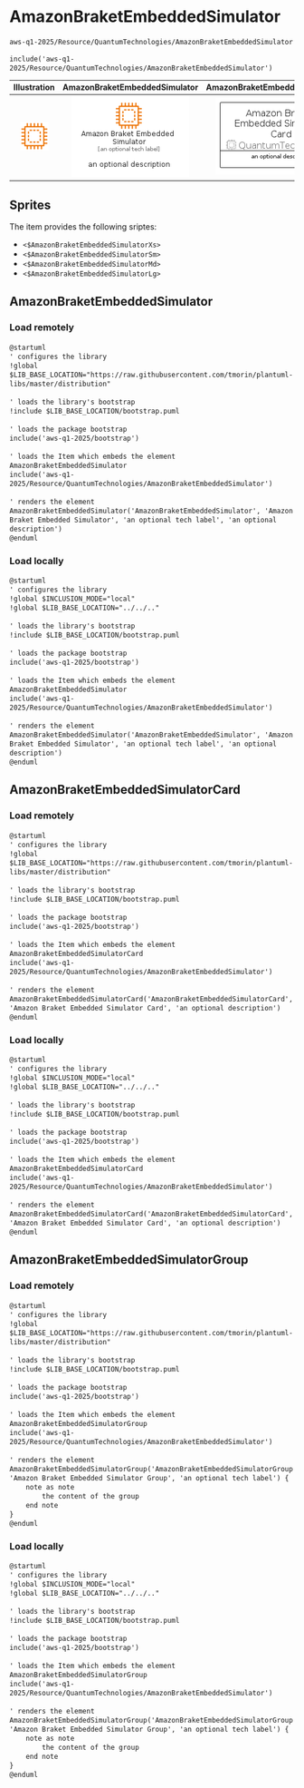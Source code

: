 # AmazonBraketEmbeddedSimulator


```text
aws-q1-2025/Resource/QuantumTechnologies/AmazonBraketEmbeddedSimulator
```

```text
include('aws-q1-2025/Resource/QuantumTechnologies/AmazonBraketEmbeddedSimulator')
```



| Illustration | AmazonBraketEmbeddedSimulator | AmazonBraketEmbeddedSimulatorCard | AmazonBraketEmbeddedSimulatorGroup |
| :---: | :---: | :---: | :---: |
| ![illustration for Illustration](../../../aws-q1-2025/Resource/QuantumTechnologies/AmazonBraketEmbeddedSimulator.png) | ![illustration for AmazonBraketEmbeddedSimulator](../../../aws-q1-2025/Resource/QuantumTechnologies/AmazonBraketEmbeddedSimulator.Local.png) | ![illustration for AmazonBraketEmbeddedSimulatorCard](../../../aws-q1-2025/Resource/QuantumTechnologies/AmazonBraketEmbeddedSimulatorCard.Local.png) | ![illustration for AmazonBraketEmbeddedSimulatorGroup](../../../aws-q1-2025/Resource/QuantumTechnologies/AmazonBraketEmbeddedSimulatorGroup.Local.png) |



## Sprites
The item provides the following sriptes:

- `<$AmazonBraketEmbeddedSimulatorXs>`
- `<$AmazonBraketEmbeddedSimulatorSm>`
- `<$AmazonBraketEmbeddedSimulatorMd>`
- `<$AmazonBraketEmbeddedSimulatorLg>`





## AmazonBraketEmbeddedSimulator

### Load remotely
```plantuml
@startuml
' configures the library
!global $LIB_BASE_LOCATION="https://raw.githubusercontent.com/tmorin/plantuml-libs/master/distribution"

' loads the library's bootstrap
!include $LIB_BASE_LOCATION/bootstrap.puml

' loads the package bootstrap
include('aws-q1-2025/bootstrap')

' loads the Item which embeds the element AmazonBraketEmbeddedSimulator
include('aws-q1-2025/Resource/QuantumTechnologies/AmazonBraketEmbeddedSimulator')

' renders the element
AmazonBraketEmbeddedSimulator('AmazonBraketEmbeddedSimulator', 'Amazon Braket Embedded Simulator', 'an optional tech label', 'an optional description')
@enduml
```

### Load locally
```plantuml
@startuml
' configures the library
!global $INCLUSION_MODE="local"
!global $LIB_BASE_LOCATION="../../.."

' loads the library's bootstrap
!include $LIB_BASE_LOCATION/bootstrap.puml

' loads the package bootstrap
include('aws-q1-2025/bootstrap')

' loads the Item which embeds the element AmazonBraketEmbeddedSimulator
include('aws-q1-2025/Resource/QuantumTechnologies/AmazonBraketEmbeddedSimulator')

' renders the element
AmazonBraketEmbeddedSimulator('AmazonBraketEmbeddedSimulator', 'Amazon Braket Embedded Simulator', 'an optional tech label', 'an optional description')
@enduml
```

## AmazonBraketEmbeddedSimulatorCard

### Load remotely
```plantuml
@startuml
' configures the library
!global $LIB_BASE_LOCATION="https://raw.githubusercontent.com/tmorin/plantuml-libs/master/distribution"

' loads the library's bootstrap
!include $LIB_BASE_LOCATION/bootstrap.puml

' loads the package bootstrap
include('aws-q1-2025/bootstrap')

' loads the Item which embeds the element AmazonBraketEmbeddedSimulatorCard
include('aws-q1-2025/Resource/QuantumTechnologies/AmazonBraketEmbeddedSimulator')

' renders the element
AmazonBraketEmbeddedSimulatorCard('AmazonBraketEmbeddedSimulatorCard', 'Amazon Braket Embedded Simulator Card', 'an optional description')
@enduml
```

### Load locally
```plantuml
@startuml
' configures the library
!global $INCLUSION_MODE="local"
!global $LIB_BASE_LOCATION="../../.."

' loads the library's bootstrap
!include $LIB_BASE_LOCATION/bootstrap.puml

' loads the package bootstrap
include('aws-q1-2025/bootstrap')

' loads the Item which embeds the element AmazonBraketEmbeddedSimulatorCard
include('aws-q1-2025/Resource/QuantumTechnologies/AmazonBraketEmbeddedSimulator')

' renders the element
AmazonBraketEmbeddedSimulatorCard('AmazonBraketEmbeddedSimulatorCard', 'Amazon Braket Embedded Simulator Card', 'an optional description')
@enduml
```

## AmazonBraketEmbeddedSimulatorGroup

### Load remotely
```plantuml
@startuml
' configures the library
!global $LIB_BASE_LOCATION="https://raw.githubusercontent.com/tmorin/plantuml-libs/master/distribution"

' loads the library's bootstrap
!include $LIB_BASE_LOCATION/bootstrap.puml

' loads the package bootstrap
include('aws-q1-2025/bootstrap')

' loads the Item which embeds the element AmazonBraketEmbeddedSimulatorGroup
include('aws-q1-2025/Resource/QuantumTechnologies/AmazonBraketEmbeddedSimulator')

' renders the element
AmazonBraketEmbeddedSimulatorGroup('AmazonBraketEmbeddedSimulatorGroup', 'Amazon Braket Embedded Simulator Group', 'an optional tech label') {
    note as note
        the content of the group
    end note
}
@enduml
```

### Load locally
```plantuml
@startuml
' configures the library
!global $INCLUSION_MODE="local"
!global $LIB_BASE_LOCATION="../../.."

' loads the library's bootstrap
!include $LIB_BASE_LOCATION/bootstrap.puml

' loads the package bootstrap
include('aws-q1-2025/bootstrap')

' loads the Item which embeds the element AmazonBraketEmbeddedSimulatorGroup
include('aws-q1-2025/Resource/QuantumTechnologies/AmazonBraketEmbeddedSimulator')

' renders the element
AmazonBraketEmbeddedSimulatorGroup('AmazonBraketEmbeddedSimulatorGroup', 'Amazon Braket Embedded Simulator Group', 'an optional tech label') {
    note as note
        the content of the group
    end note
}
@enduml
```

